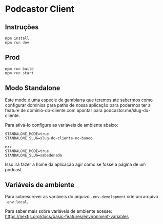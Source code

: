 # Podcastor Client

## Instruções

```
npm install
npm run dev
```

## Prod

```
npm run build
npm run start
```

## Modo Standalone

Este modo é uma espécie de gambiarra que teremos até sabermos como configurar domínios para paths de nossa aplicação para podermos ter a feature de dominio-do-cliente.com apontar para podcastor.me/slug-do-cliente.

Para ativá-lo configure as variáveis de ambiente abaixo:

```
STANDALONE_MODE=true
STANDALONE_SLUG=slug-do-cliente-no-banco

ex:
STANDALONE_MODE=true
STANDALONE_SLUG=sabedenada
```

Isso irá fazer a home da aplicação agir como se fosse a página de um podcast.

## Variáveis de ambiente

Para sobrescrever as variáveis do arquivo `.env.development` crie um arquivo `.env.local`.

Para saber mais sobre variáveis de ambiente acesse: https://nextjs.org/docs/basic-features/environment-variables
